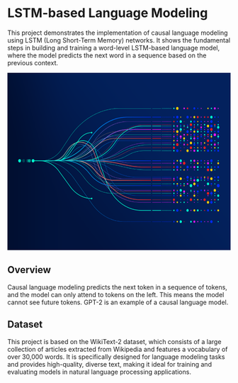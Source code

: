 # LSTM-based Language Modeling

This project demonstrates the implementation of causal language modeling using LSTM (Long Short-Term Memory) networks. It shows the fundamental steps in building and training a word-level LSTM-based language model, where the model predicts the next word in a sequence based on the previous context.

<p align="center">
  <img src="https://github.com/masoud-ml/LSTM-based_Language_Modeling/blob/main/misc/image.png" style="width:550px; height:400px">
</p>

## Overview

Causal language modeling predicts the next token in a sequence of tokens, and the model can only attend to tokens on the left. This means the model cannot see future tokens. GPT-2 is an example of a causal language model.

## Dataset

This project is based on the WikiText-2 dataset, which consists of a large collection of articles extracted from Wikipedia and features a vocabulary of over 30,000 words. It is specifically designed for language modeling tasks and provides high-quality, diverse text, making it ideal for training and evaluating models in natural language processing applications.

